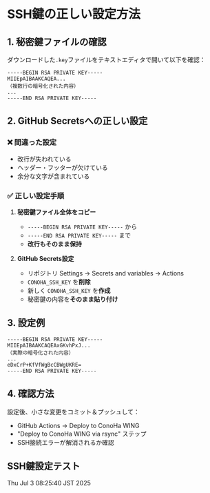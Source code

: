 # SSH鍵の正しい設定方法

## 1. 秘密鍵ファイルの確認

ダウンロードした`.key`ファイルをテキストエディタで開いて以下を確認：

```
-----BEGIN RSA PRIVATE KEY-----
MIIEpAIBAAKCAQEA...
（複数行の暗号化された内容）
...
-----END RSA PRIVATE KEY-----
```

## 2. GitHub Secretsへの正しい設定

### ❌ 間違った設定
- 改行が失われている
- ヘッダー・フッターが欠けている
- 余分な文字が含まれている

### ✅ 正しい設定手順

1. **秘密鍵ファイル全体をコピー**
   - `-----BEGIN RSA PRIVATE KEY-----` から
   - `-----END RSA PRIVATE KEY-----` まで
   - **改行もそのまま保持**

2. **GitHub Secrets設定**
   - リポジトリ Settings → Secrets and variables → Actions
   - `CONOHA_SSH_KEY` を**削除**
   - 新しく `CONOHA_SSH_KEY` を**作成**
   - 秘密鍵の内容を**そのまま貼り付け**

## 3. 設定例

```
-----BEGIN RSA PRIVATE KEY-----
MIIEpAIBAAKCAQEAxGKvhPxJ...
（実際の暗号化された内容）
...
eDxCrP+KfVfWgBcCBWgUKRE=
-----END RSA PRIVATE KEY-----
```

## 4. 確認方法

設定後、小さな変更をコミット＆プッシュして：
- GitHub Actions → Deploy to ConoHa WING
- "Deploy to ConoHa WING via rsync" ステップ
- SSH接続エラーが解消されるか確認
## SSH鍵設定テスト
Thu Jul  3 08:25:40 JST 2025
